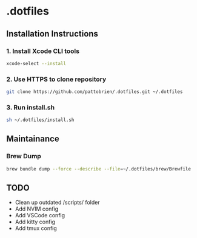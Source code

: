 # .dotfiles

## Installation Instructions

### 1. Install Xcode CLI tools

```sh
xcode-select --install
```

### 2. Use HTTPS to clone repository

```sh
git clone https://github.com/pattobrien/.dotfiles.git ~/.dotfiles
```

### 3. Run install.sh

```sh
sh ~/.dotfiles/install.sh
```

## Maintainance

### Brew Dump

```sh
brew bundle dump --force --describe --file=~/.dotfiles/brew/Brewfile
```

## TODO

- Clean up outdated /scripts/ folder
- Add NVIM config
- Add VSCode config
- Add kitty config
- Add tmux config
